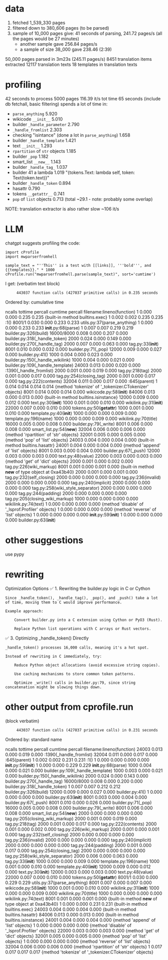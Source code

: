 
# data

1. fetched 1_539_330 pages
2. filtered down to 380_606 pages (to be parsed)
3. sample of 10_000 pages give: 41 seconds of parsing, 241.72 pages/s
(all the pages would be 27 minutes)
    - another sample gave 256.84 pages/s
    - a sample of size 38_000 gave 238.46 (2:39)


50_000 pages parsed in 3m23s (245.11 pages/s)
8451 translation items extracted
12117 translation texts
18 templates in translation texts

# profiling

42 seconds to process 5000 pages
116.39 it/s
tot time 65 seconds (include db fetchall, basic filtering)
spends a lot of time in:
- `parse_anything` 5.920
- wikicode `__init__` 5.010
- builder `_handle_parameter` 2.790
- `_handle_fromlist` 2.303
- checking "isintance" (done a lot in `parse_anything`) 1.658
- builder `_handle_template` 1.421
- text `__init__` 1.293
- `rpartition` of `str` objects 1.185
- builder `_pop` 1.182
- smart_list `__new__` 1.143
- builder `_handle_tag_` 1.037
- builder 41 a lambda 1.019 "{tokens.Text: lambda self, token: Text(token.text)}"
- builder `_handle_token` 0.894
- hasattr 0.790
- tokens `__getattr__` 0.741
- `pop` of `list` objects 0.713
(total ~29.1 - note: probably some overlap)

NOTE: translation extractor is also rather slow ~106 it/s

# LLM
chatgpt suggests profiling the code:

```
import cProfile
import mwparserfromhell

sample_text = "''This'' is a test with [[links]], '''bold''', and {{templates}}." * 1000
cProfile.run("mwparserfromhell.parse(sample_text)", sort='cumtime')
```

I get:
(verbatim text block)

         443037 function calls (427037 primitive calls) in 0.235 seconds

   Ordered by: cumulative time

   ncalls  tottime  percall  cumtime  percall filename:lineno(function)
        1    0.000    0.000    0.235    0.235 {built-in method builtins.exec}
        1    0.002    0.002    0.235    0.235 <string>:1(<module>)
   8001/1    0.030    0.000    0.233    0.233 utils.py:37(parse_anything)
        1    0.000    0.000    0.233    0.233 __init__.py:68(parse)
        1    0.007    0.007    0.219    0.219 builder.py:326(build)
16000/8000    0.008    0.000    0.207    0.000 builder.py:318(_handle_token)
     2000    0.024    0.000    0.149    0.000 builder.py:270(_handle_tag)
     2000    0.007    0.000    0.063    0.000 tag.py:33(__init__)
     8001    0.010    0.000    0.032    0.000 builder.py:71(_pop)
    12000    0.009    0.000    0.027    0.000 builder.py:41(<lambda>)
     1000    0.004    0.000    0.023    0.000 builder.py:150(_handle_wikilink)
     1000    0.004    0.000    0.021    0.000 builder.py:109(_handle_template)
    24003    0.013    0.000    0.020    0.000 <frozen importlib._bootstrap>:1390(_handle_fromlist)
     2000    0.001    0.000    0.019    0.000 tag.py:218(tag)
     2000    0.001    0.000    0.017    0.000 tag.py:254(closing_tag)
     2000    0.001    0.000    0.017    0.000 tag.py:222(contents)
    32004    0.011    0.000    0.017    0.000 <frozen importlib._bootstrap>:645(parent)
        1    0.014    0.014    0.014    0.014 {method 'tokenize' of '_tokenizer.CTokenizer' objects}
     8001    0.014    0.000    0.014    0.000 wikicode.py:58(__init__)
    84006    0.013    0.000    0.013    0.000 {built-in method builtins.isinstance}
    12000    0.009    0.000    0.012    0.000 text.py:30(__init__)
     1000    0.001    0.000    0.010    0.000 wikilink.py:31(__init__)
    22000    0.007    0.000    0.010    0.000 tokens.py:50(__getattr__)
     1000    0.001    0.000    0.010    0.000 template.py:40(__init__)
     1000    0.000    0.000    0.009    0.000 template.py:196(name)
     1000    0.000    0.000    0.009    0.000 wikilink.py:70(title)
    16000    0.005    0.000    0.008    0.000 builder.py:79(_write)
     8001    0.006    0.000    0.008    0.000 smart_list.py:54(__new__)
    32004    0.006    0.000    0.006    0.000 {method 'rpartition' of 'str' objects}
    32001    0.005    0.000    0.005    0.000 {method 'pop' of 'list' objects}
    24003    0.004    0.000    0.004    0.000 {built-in method builtins.hasattr}
    24001    0.004    0.000    0.004    0.000 {method 'append' of 'list' objects}
     8001    0.003    0.000    0.004    0.000 builder.py:67(_push)
    12000    0.003    0.000    0.003    0.000 text.py:48(value)
    22000    0.003    0.000    0.003    0.000 {method 'get' of 'dict' objects}
     2000    0.001    0.000    0.002    0.000 tag.py:226(wiki_markup)
     8001    0.001    0.000    0.001    0.000 {built-in method __new__ of type object at 0xa43b40}
     2000    0.001    0.000    0.001    0.000 tag.py:232(self_closing)
     2000    0.000    0.000    0.000    0.000 tag.py:236(invalid)
     2000    0.000    0.000    0.000    0.000 tag.py:240(implicit)
     2000    0.000    0.000    0.000    0.000 tag.py:258(wiki_style_separator)
     2000    0.000    0.000    0.000    0.000 tag.py:244(padding)
     2000    0.000    0.000    0.000    0.000 tag.py:205(closing_wiki_markup)
     1000    0.000    0.000    0.000    0.000 wikilink.py:74(text)
        1    0.000    0.000    0.000    0.000 {method 'disable' of '_lsprof.Profiler' objects}
        1    0.000    0.000    0.000    0.000 {method 'reverse' of 'list' objects}
        1    0.000    0.000    0.000    0.000 __init__.py:59(__init__)
        1    0.000    0.000    0.000    0.000 builder.py:63(__init__)




# other suggestions

use pypy


# rewriting


Optimization Options
✅ 1. Rewriting the builder.py logic in C or Cython

    Since _handle_token(), _handle_tag(), _pop(), and _push() take a lot of time, moving them to C would improve performance.

    Example approach:

        Convert builder.py into a C extension using Cython or PyO3 (Rust).

        Replace Python list operations with C arrays or Rust vectors.



✅ 3. Optimizing _handle_token() Directly

    _handle_token() processes 16,000 calls, meaning it's a hot spot.

    Instead of rewriting in C immediately, try:

        Reduce Python object allocations (avoid excessive string copies).

        Use caching mechanisms to store common token patterns.

        Optimize _write() calls in builder.py:79, since string concatenation might be slowing things down.






# other output from cprofile.run

(block verbatim)

         443037 function calls (427037 primitive calls) in 0.231 seconds

   Ordered by: standard name

   ncalls  tottime  percall  cumtime  percall filename:lineno(function)
    24003    0.013    0.000    0.019    0.000 <frozen importlib._bootstrap>:1390(_handle_fromlist)
    32004    0.011    0.000    0.017    0.000 <frozen importlib._bootstrap>:645(parent)
        1    0.002    0.002    0.231    0.231 <string>:1(<module>)
        1    0.000    0.000    0.000    0.000 __init__.py:59(__init__)
        1    0.000    0.000    0.229    0.229 __init__.py:68(parse)
     1000    0.004    0.000    0.021    0.000 builder.py:109(_handle_template)
     1000    0.003    0.000    0.021    0.000 builder.py:150(_handle_wikilink)
     2000    0.024    0.000    0.143    0.000 builder.py:270(_handle_tag)
16000/8000    0.008    0.000    0.200    0.000 builder.py:318(_handle_token)
        1    0.007    0.007    0.212    0.212 builder.py:326(build)
    12000    0.009    0.000    0.027    0.000 builder.py:41(<lambda>)
        1    0.000    0.000    0.000    0.000 builder.py:63(__init__)
     8001    0.003    0.000    0.004    0.000 builder.py:67(_push)
     8001    0.010    0.000    0.026    0.000 builder.py:71(_pop)
    16000    0.005    0.000    0.008    0.000 builder.py:79(_write)
     8001    0.006    0.000    0.008    0.000 smart_list.py:54(__new__)
     2000    0.000    0.000    0.000    0.000 tag.py:205(closing_wiki_markup)
     2000    0.001    0.000    0.019    0.000 tag.py:218(tag)
     2000    0.001    0.000    0.017    0.000 tag.py:222(contents)
     2000    0.001    0.000    0.002    0.000 tag.py:226(wiki_markup)
     2000    0.001    0.000    0.001    0.000 tag.py:232(self_closing)
     2000    0.000    0.000    0.000    0.000 tag.py:236(invalid)
     2000    0.000    0.000    0.000    0.000 tag.py:240(implicit)
     2000    0.000    0.000    0.000    0.000 tag.py:244(padding)
     2000    0.001    0.000    0.017    0.000 tag.py:254(closing_tag)
     2000    0.000    0.000    0.000    0.000 tag.py:258(wiki_style_separator)
     2000    0.006    0.000    0.063    0.000 tag.py:33(__init__)
     1000    0.000    0.000    0.009    0.000 template.py:196(name)
     1000    0.001    0.000    0.010    0.000 template.py:40(__init__)
    12000    0.009    0.000    0.012    0.000 text.py:30(__init__)
    12000    0.003    0.000    0.003    0.000 text.py:48(value)
    22000    0.007    0.000    0.010    0.000 tokens.py:50(__getattr__)
   8001/1    0.030    0.000    0.229    0.229 utils.py:37(parse_anything)
     8001    0.007    0.000    0.007    0.000 wikicode.py:58(__init__)
     1000    0.001    0.000    0.010    0.000 wikilink.py:31(__init__)
     1000    0.000    0.000    0.009    0.000 wikilink.py:70(title)
     1000    0.000    0.000    0.000    0.000 wikilink.py:74(text)
     8001    0.001    0.000    0.001    0.000 {built-in method __new__ of type object at 0xa43b40}
        1    0.000    0.000    0.231    0.231 {built-in method builtins.exec}
    24003    0.004    0.000    0.004    0.000 {built-in method builtins.hasattr}
    84006    0.013    0.000    0.013    0.000 {built-in method builtins.isinstance}
    24001    0.004    0.000    0.004    0.000 {method 'append' of 'list' objects}
        1    0.000    0.000    0.000    0.000 {method 'disable' of '_lsprof.Profiler' objects}
    22000    0.003    0.000    0.003    0.000 {method 'get' of 'dict' objects}
    32001    0.005    0.000    0.005    0.000 {method 'pop' of 'list' objects}
        1    0.000    0.000    0.000    0.000 {method 'reverse' of 'list' objects}
    32004    0.006    0.000    0.006    0.000 {method 'rpartition' of 'str' objects}
        1    0.017    0.017    0.017    0.017 {method 'tokenize' of '_tokenizer.CTokenizer' objects}

